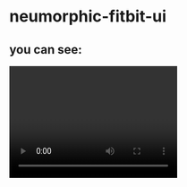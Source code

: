 # neumorphic-fitbit-ui

## you can see:

<video width="300" height="200" autoplay>
  <sourse src="https://github.com/pejmanbtc/neumorphic-fitbit-ui/assets/95918753/3d638d7c-4175-41e7-949a-b0c6d8617af8"></sourse>
</video>

